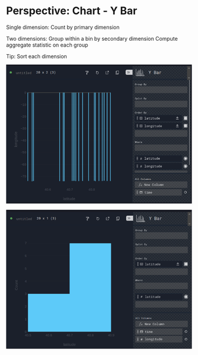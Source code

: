 # Perspective: Chart - Y Bar

Single dimension:
Count by primary dimension

Two dimensions:
Group within a bin by secondary dimension
Compute aggregate statistic on each group

Tip: Sort each dimension

![Y Bar Single Dimension](./images/user/045_Perspective__Chart___Y_Bar_1.png)

![Y Bar Two Dimensions](./images/user/045_Perspective__Chart___Y_Bar_2.png)


